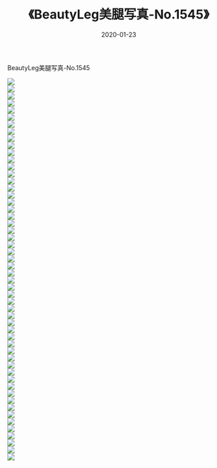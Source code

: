 ﻿---
layout: post
title:  《BeautyLeg美腿写真-No.1545》
date:   2020-01-23
img: http://img.660000.xyz/Sharelink/网络美图/2020/BeautyLeg美腿写真-No.1545/000.jpg
categories: [美女, 清纯, 唯美]
---

BeautyLeg美腿写真-No.1545

  ![](http://img.660000.xyz/Sharelink/网络美图/2020/BeautyLeg美腿写真-No.1545/001.jpg) <br> ![](http://img.660000.xyz/Sharelink/网络美图/2020/BeautyLeg美腿写真-No.1545/002.jpg) <br> ![](http://img.660000.xyz/Sharelink/网络美图/2020/BeautyLeg美腿写真-No.1545/003.jpg) <br> ![](http://img.660000.xyz/Sharelink/网络美图/2020/BeautyLeg美腿写真-No.1545/004.jpg) <br> ![](http://img.660000.xyz/Sharelink/网络美图/2020/BeautyLeg美腿写真-No.1545/005.jpg) <br> ![](http://img.660000.xyz/Sharelink/网络美图/2020/BeautyLeg美腿写真-No.1545/006.jpg) <br> ![](http://img.660000.xyz/Sharelink/网络美图/2020/BeautyLeg美腿写真-No.1545/007.jpg) <br> ![](http://img.660000.xyz/Sharelink/网络美图/2020/BeautyLeg美腿写真-No.1545/008.jpg) <br> ![](http://img.660000.xyz/Sharelink/网络美图/2020/BeautyLeg美腿写真-No.1545/009.jpg) <br> ![](http://img.660000.xyz/Sharelink/网络美图/2020/BeautyLeg美腿写真-No.1545/010.jpg) <br> ![](http://img.660000.xyz/Sharelink/网络美图/2020/BeautyLeg美腿写真-No.1545/011.jpg) <br> ![](http://img.660000.xyz/Sharelink/网络美图/2020/BeautyLeg美腿写真-No.1545/012.jpg) <br> ![](http://img.660000.xyz/Sharelink/网络美图/2020/BeautyLeg美腿写真-No.1545/013.jpg) <br> ![](http://img.660000.xyz/Sharelink/网络美图/2020/BeautyLeg美腿写真-No.1545/014.jpg) <br> ![](http://img.660000.xyz/Sharelink/网络美图/2020/BeautyLeg美腿写真-No.1545/015.jpg) <br> ![](http://img.660000.xyz/Sharelink/网络美图/2020/BeautyLeg美腿写真-No.1545/016.jpg) <br> ![](http://img.660000.xyz/Sharelink/网络美图/2020/BeautyLeg美腿写真-No.1545/017.jpg) <br> ![](http://img.660000.xyz/Sharelink/网络美图/2020/BeautyLeg美腿写真-No.1545/018.jpg) <br> ![](http://img.660000.xyz/Sharelink/网络美图/2020/BeautyLeg美腿写真-No.1545/019.jpg) <br> ![](http://img.660000.xyz/Sharelink/网络美图/2020/BeautyLeg美腿写真-No.1545/020.jpg) <br> ![](http://img.660000.xyz/Sharelink/网络美图/2020/BeautyLeg美腿写真-No.1545/021.jpg) <br> ![](http://img.660000.xyz/Sharelink/网络美图/2020/BeautyLeg美腿写真-No.1545/022.jpg) <br> ![](http://img.660000.xyz/Sharelink/网络美图/2020/BeautyLeg美腿写真-No.1545/023.jpg) <br> ![](http://img.660000.xyz/Sharelink/网络美图/2020/BeautyLeg美腿写真-No.1545/024.jpg) <br> ![](http://img.660000.xyz/Sharelink/网络美图/2020/BeautyLeg美腿写真-No.1545/025.jpg) <br> ![](http://img.660000.xyz/Sharelink/网络美图/2020/BeautyLeg美腿写真-No.1545/026.jpg) <br> ![](http://img.660000.xyz/Sharelink/网络美图/2020/BeautyLeg美腿写真-No.1545/027.jpg) <br> ![](http://img.660000.xyz/Sharelink/网络美图/2020/BeautyLeg美腿写真-No.1545/028.jpg) <br> ![](http://img.660000.xyz/Sharelink/网络美图/2020/BeautyLeg美腿写真-No.1545/029.jpg) <br> ![](http://img.660000.xyz/Sharelink/网络美图/2020/BeautyLeg美腿写真-No.1545/030.jpg) <br> ![](http://img.660000.xyz/Sharelink/网络美图/2020/BeautyLeg美腿写真-No.1545/031.jpg) <br> ![](http://img.660000.xyz/Sharelink/网络美图/2020/BeautyLeg美腿写真-No.1545/032.jpg) <br> ![](http://img.660000.xyz/Sharelink/网络美图/2020/BeautyLeg美腿写真-No.1545/033.jpg) <br> ![](http://img.660000.xyz/Sharelink/网络美图/2020/BeautyLeg美腿写真-No.1545/034.jpg) <br> ![](http://img.660000.xyz/Sharelink/网络美图/2020/BeautyLeg美腿写真-No.1545/035.jpg) <br> ![](http://img.660000.xyz/Sharelink/网络美图/2020/BeautyLeg美腿写真-No.1545/036.jpg) <br> ![](http://img.660000.xyz/Sharelink/网络美图/2020/BeautyLeg美腿写真-No.1545/037.jpg) <br> ![](http://img.660000.xyz/Sharelink/网络美图/2020/BeautyLeg美腿写真-No.1545/038.jpg) <br> ![](http://img.660000.xyz/Sharelink/网络美图/2020/BeautyLeg美腿写真-No.1545/039.jpg) <br> ![](http://img.660000.xyz/Sharelink/网络美图/2020/BeautyLeg美腿写真-No.1545/040.jpg) <br> ![](http://img.660000.xyz/Sharelink/网络美图/2020/BeautyLeg美腿写真-No.1545/041.jpg) <br> ![](http://img.660000.xyz/Sharelink/网络美图/2020/BeautyLeg美腿写真-No.1545/042.jpg) <br> ![](http://img.660000.xyz/Sharelink/网络美图/2020/BeautyLeg美腿写真-No.1545/043.jpg) <br> ![](http://img.660000.xyz/Sharelink/网络美图/2020/BeautyLeg美腿写真-No.1545/044.jpg) <br> ![](http://img.660000.xyz/Sharelink/网络美图/2020/BeautyLeg美腿写真-No.1545/045.jpg) <br> ![](http://img.660000.xyz/Sharelink/网络美图/2020/BeautyLeg美腿写真-No.1545/046.jpg) <br> ![](http://img.660000.xyz/Sharelink/网络美图/2020/BeautyLeg美腿写真-No.1545/047.jpg) <br> ![](http://img.660000.xyz/Sharelink/网络美图/2020/BeautyLeg美腿写真-No.1545/048.jpg) <br> ![](http://img.660000.xyz/Sharelink/网络美图/2020/BeautyLeg美腿写真-No.1545/049.jpg) <br> ![](http://img.660000.xyz/Sharelink/网络美图/2020/BeautyLeg美腿写真-No.1545/050.jpg) <br> ![](http://img.660000.xyz/Sharelink/网络美图/2020/BeautyLeg美腿写真-No.1545/051.jpg) <br> ![](http://img.660000.xyz/Sharelink/网络美图/2020/BeautyLeg美腿写真-No.1545/052.jpg) <br> ![](http://img.660000.xyz/Sharelink/网络美图/2020/BeautyLeg美腿写真-No.1545/053.jpg) <br> ![](http://img.660000.xyz/Sharelink/网络美图/2020/BeautyLeg美腿写真-No.1545/054.jpg) <br>